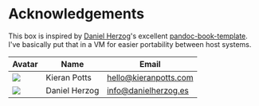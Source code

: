 # Acknowledgements

This box is inspired by [Daniel Herzog](https://danielherzog.es/)'s excellent [pandoc-book-template](https://github.com/wikiti/pandoc-book-template). I've basically put that in a VM for easier portability between host systems.

| Avatar | Name | Email |
| ------ | ---- | ----- |
| ![](https://s.gravatar.com/avatar/0a296e8c8cc9f0651987b7d53c987fdb?s=64) | Kieran Potts | [hello@kieranpotts.com](mailto:hello@kieranpotts.com) |
| ![](https://s.gravatar.com/avatar/2ae6d81e0605177ba9e17b19f54e6b6c.jpg?s=64) | Daniel Herzog | [info@danielherzog.es](mailto:info@danielherzog.es) |
